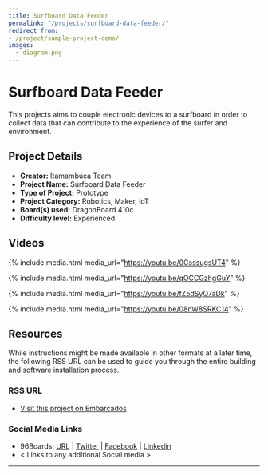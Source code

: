 ```yaml
---
title: Surfboard Data Feeder
permalink: "/projects/surfboard-data-feeder/"
redirect_from:
- /project/sample-project-demo/
images:
  - diagram.png
---
```


# Surfboard Data Feeder

This projects aims to couple electronic devices to a surfboard in order to collect data that can contribute to the experience of the surfer and environment.

## Project Details

- **Creator:** Itamambuca Team
- **Project Name:** Surfboard Data Feeder
- **Type of Project:** Prototype
- **Project Category:** Robotics, Maker, IoT
- **Board(s) used:** DragonBoard 410c
- **Difficulty level:** Experienced

## Videos

{% include media.html media_url="https://youtu.be/0CsssugsUT4" %}

{% include media.html media_url="https://youtu.be/qOCCGzhgGuY" %}

{% include media.html media_url="https://youtu.be/fZ5dSyQ7aDk" %}

{% include media.html media_url="https://youtu.be/08nW8SRKC14" %}

## Resources

While instructions might be made available in other formats at a later time, the following RSS URL can be used to guide you through the entire building and software installation process.

### RSS URL

- [Visit this project on Embarcados](https://contest.embarcados.com.br/projetos/surfboard/)

### Social Media Links

- 96Boards: [URL](https://www.96boards.org/) | [Twitter](https://twitter.com/96boards) | [Facebook](https://www.facebook.com/96Boards) | [Linkedin](https://www.linkedin.com/showcase/6637095/)
- < Links to any additional Social media >

***
